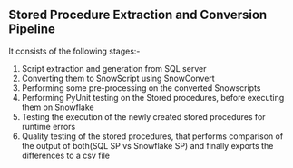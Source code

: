 ## **Stored Procedure Extraction and Conversion Pipeline**

It consists of the following stages:-
1) Script extraction and generation from SQL server
2) Converting them to SnowScript using SnowConvert
3) Performing some pre-processing on the converted Snowscripts 
4) Performing PyUnit testing on the Stored procedures, before executing them on Snowflake
5) Testing the execution of the newly created stored procedures for runtime errors
6) Quality testing of the stored procedures, that performs comparison of the output of both(SQL SP vs Snowflake SP) and finally exports the differences to a csv file
